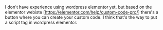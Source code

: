 I don't have experience using wordpress elementor yet, but based on the elementor webiste [https://elementor.com/help/custom-code-pro/] there's a button where you can create your custom code. I think that's the way to put a script tag in wordpress elementor.
